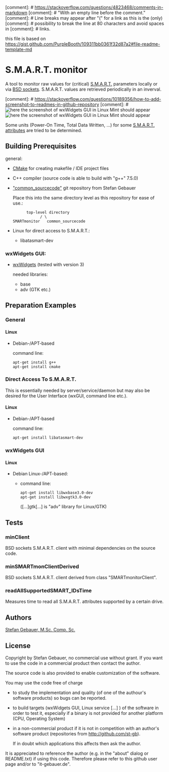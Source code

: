 
[comment]: # https://stackoverflow.com/questions/4823468/comments-in-markdown
[comment]: # "With an empty line before the comment."
[comment]: # Line breaks may appear after "(" for a link as this is the (only)
[comment]: # possibility to break the line at 80 characters and avoid spaces in
[comment]: # links.

this file is based on
https://gist.github.com/PurpleBooth/109311bb0361f32d87a2#file-readme-template-md

# S.M.A.R.T. monitor

A tool to monitor raw values for (critical)
[S.M.A.R.T.](https://en.wikipedia.org/wiki/S.M.A.R.T.) parameters locally or
via [BSD sockets](https://en.wikipedia.org/wiki/Berkeley_sockets).
S.M.A.R.T. values are retrieved periodically in an inverval.

[comment]: # https://stackoverflow.com/questions/10189356/how-to-add-screenshot-to-readmes-in-github-repository
[comment]: # ![here the screenshot of wxWidgets GUI in Linux Mint should appear](/screenshots/SMARTmonitor_wxGUI_main_dialog.png?raw=true "screenshot of wxWidgets GUI in Linux Mint")
![here the screenshot of wxWidgets GUI in Linux Mint should appear](http://it-gebauer.de/SMARTmonitor/SMARTmonitor_wxGUI_main_dialog_Linux_Mint.png "Optional title")

Some units (Power-On Time, Total Data Written, ...) for some
[S.M.A.R.T. attributes](https://en.wikipedia.org/wiki/S.M.A.R.T.#Known_ATA_S.M.A.R.T._attributes)
are tried to be determined.

## Building Prerequisites

general:

* [CMake](https://cmake.org/download) for creating makefile / IDE project files
* C++ compiler (source code is able to build with "g++" 7.5.0)
* ["common_sourcecode"](https://www.github.com/st-gb/common_sourcecode) git
repository from Stefan Gebauer

  Place this into the same directory level as this repository for ease of use.:

  ```
        top-level directory
              / \
  SMARTmonitor   common_sourcecode
  ```
* Linux for direct access to S.M.A.R.T.:
  - libatasmart-dev

### wxWidgets GUI:

- [wxWidgets](http://www.wxwidgets.org/downloads) (tested with version 3)
  
  needed libraries:
  - base
  - adv (GTK etc.)

## Preparation Examples

### General
####  Linux

- Debian-/APT-based

  command line:

  ```
  apt-get install g++
  apt-get install cmake
  ```

### Direct Access To S.M.A.R.T.

This is essentially needed by server/service/daemon but may also be desired for
the User Interface (wxGUI, command line etc.).

#### Linux

- Debian-/APT-based

  command line:

  ```
  apt-get install libatasmart-dev
  ```

### wxWidgets GUI

#### Linux

- Debian Linux-/APT-based:
  - command line:

    ```
    apt-get install libwxbase3.0-dev
    apt-get install libwxgtk3.0-dev
    ```
    ([...]gtk[...] is "adv" library for Linux/GTK)


## Tests

### minClient

BSD sockets S.M.A.R.T. client with minimal dependencies on the source code.

### minSMARTmonClientDerived

BSD sockets S.M.A.R.T. client derived from class "SMARTmonitorClient".

### readAllSupportedSMART_IDsTime

Measures time to read all S.M.A.R.T. attributes supported by a certain drive. 

## Authors

[Stefan Gebauer, M.Sc. Comp. Sc.](https://github.com/st-gb)

## License

Copyright by Stefan Gebauer, no commercial use without grant.
If you want to use the code in a commercial product then contact the author.

The source code is also provided to enable customization of the software.

You may use the code free of charge

- to study the implementation and quality (of one of the authour's software
  products) so bugs can be reported.
- to build targets (wxWidgets GUI, Linux service [...] ) of the software in
  order to test it, especially if a binary is not provided for another
  platform (CPU, Operating System)
- in a non-commercial product if it is not in competition with an author's
  software product (repositories from http://github.com/st-gb).
  
  If in doubt which applications this affects then ask the author.

It is appreciated to reference the author (e.g. in the "about" dialog or
README.txt) if using this code. Therefore please refer to this github user page
and/or to "it-gebauer.de".
